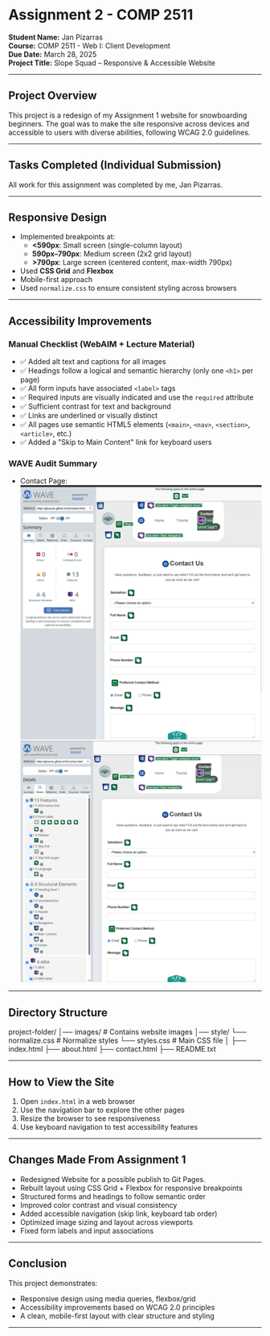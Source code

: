 # Assignment 2 - COMP 2511

**Student Name:** Jan Pizarras  
**Course:** COMP 2511 - Web I: Client Development  
**Due Date:** March 28, 2025  
**Project Title:** Slope Squad – Responsive & Accessible Website  

---

## Project Overview

This project is a redesign of my Assignment 1 website for snowboarding beginners. The goal was to make the site responsive across devices and accessible to users with diverse abilities, following WCAG 2.0 guidelines.

---

## Tasks Completed (Individual Submission)

All work for this assignment was completed by me, Jan Pizarras.

---

## Responsive Design

- Implemented breakpoints at:
  - **<590px**: Small screen (single-column layout)
  - **590px–790px**: Medium screen (2x2 grid layout)
  - **>790px**: Large screen (centered content, max-width 790px)
- Used **CSS Grid** and **Flexbox**
- Mobile-first approach
- Used `normalize.css` to ensure consistent styling across browsers

---

## Accessibility Improvements

### Manual Checklist (WebAIM + Lecture Material)
- ✅ Added alt text and captions for all images
- ✅ Headings follow a logical and semantic hierarchy (only one `<h1>` per page)
- ✅ All form inputs have associated `<label>` tags
- ✅ Required inputs are visually indicated and use the `required` attribute
- ✅ Sufficient contrast for text and background
- ✅ Links are underlined or visually distinct
- ✅ All pages use semantic HTML5 elements (`<main>`, `<nav>`, `<section>`, `<article>`, etc.)
- ✅ Added a "Skip to Main Content" link for keyboard users

### WAVE Audit Summary


- Contact Page:
![alt text](images/image-1.png)
![alt text](images/image.png)

---

## Directory Structure

project-folder/ 
│── images/ # Contains website images 
│── style/ 
  └──  normalize.css # Normalize styles 
  └──  styles.css # Main CSS file 
│ 
├── index.html 
├── about.html 
├── contact.html 
├── README.txt

---

## How to View the Site

1. Open `index.html` in a web browser
2. Use the navigation bar to explore the other pages
3. Resize the browser to see responsiveness
4. Use keyboard navigation to test accessibility features

---

## Changes Made From Assignment 1

- Redesigned Website for a possible publish to Git Pages.
- Rebuilt layout using CSS Grid + Flexbox for responsive breakpoints
- Structured forms and headings to follow semantic order
- Improved color contrast and visual consistency
- Added accessible navigation (skip link, keyboard tab order)
- Optimized image sizing and layout across viewports
- Fixed form labels and input associations

---

## Conclusion

This project demonstrates:
- Responsive design using media queries, flexbox/grid
- Accessibility improvements based on WCAG 2.0 principles
- A clean, mobile-first layout with clear structure and styling

---
